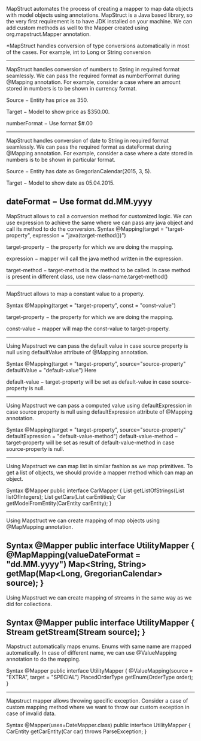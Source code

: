 MapStruct automates the process of creating a mapper to map data objects with model objects using annotations.
MapStruct is a Java based library, so the very first requirement is to have JDK installed on your machine.
We can add custom methods as well to the Mapper created using org.mapstruct.Mapper annotation.

*MapStruct handles conversion of type conversions automatically in most of the cases. For example, int to Long or String conversion

------------------------------
MapStruct handles conversion of numbers to String in required format seamlessly. We can pass the required format as numberFormat during @Mapping annotation. For example, consider a case where an amount stored in numbers is to be shown in currency format.

Source − Entity has price as 350.

Target − Model to show price as $350.00.

numberFormat − Use format $#.00

---------------------------------------
MapStruct handles conversion of date to String in required format seamlessly. We can pass the required format as dateFormat during @Mapping annotation. For example, consider a case where a date stored in numbers is to be shown in particular format.

Source − Entity has date as GregorianCalendar(2015, 3, 5).

Target − Model to show date as 05.04.2015.

dateFormat − Use format dd.MM.yyyy
-------------------------------------

MapStruct allows to call a conversion method for customized logic. We can use expression to achieve the same where we can pass any java object and call its method to do the conversion.
Syntax
@Mapping(target = "target-property",
expression = "java(target-method())")

target-property − the property for which we are doing the mapping.

expression − mapper will call the java method written in the expression.

target-method − target-method is the method to be called. In case method is present in different class, use new class-name.target-method()

--------------------------------------
MapStruct allows to map a constant value to a property.

Syntax
@Mapping(target = "target-property", const = "const-value")

target-property − the property for which we are doing the mapping.

const-value − mapper will map the const-value to target-property.

--------------------------------------

Using Mapstruct we can pass the default value in case source property is null using defaultValue attribute of @Mapping annotation.

Syntax
@Mapping(target = "target-property", source="source-property"
defaultValue = "default-value")
Here

default-value − target-property will be set as default-value in case source-property is null.

--------------------------------------------------------
Using Mapstruct we can pass a computed value using defaultExpression in case source property is null using defaultExpression attribute of @Mapping annotation.

Syntax
@Mapping(target = "target-property", source="source-property" defaultExpression = "default-value-method")
default-value-method − target-property will be set as result of default-value-method in case source-property is null.

---------------------------------------------------------------
Using Mapstruct we can map list in similar fashion as we map primitives. To get a list of objects, we should provide a mapper method which can map an object.

Syntax
@Mapper
public interface CarMapper {
List<String> getListOfStrings(List<Integer> listOfIntegers);
List<Car> getCars(List<CarEntity> carEntities);
Car getModelFromEntity(CarEntity carEntity);
}

-----------------------------------------------
Using Mapstruct we can create mapping of map objects using @MapMapping annotation. 

Syntax
@Mapper
public interface UtilityMapper {
@MapMapping(valueDateFormat = "dd.MM.yyyy")
Map<String, String> getMap(Map<Long, GregorianCalendar> source);
}
-------------------------------------------------
Using Mapstruct we can create mapping of streams in the same way as we did for collections.

Syntax
@Mapper
public interface UtilityMapper {
Stream<String> getStream(Stream<Integer> source);
}
-----------------------------------------------------------------------

Mapstruct automatically maps enums. Enums with same name are mapped automatically. In case of different name, we can use @ValueMapping annotation to do the mapping.

Syntax
@Mapper
public interface UtilityMapper {
@ValueMapping(source = "EXTRA", target = "SPECIAL")
PlacedOrderType getEnum(OrderType order);
}

------------------------------------------------------------------
Mapstruct mapper allows throwing specific exception. Consider a case of custom mapping method where we want to throw our custom exception in case of invalid data.

Syntax
@Mapper(uses=DateMapper.class)
public interface UtilityMapper {
CarEntity getCarEntity(Car car) throws ParseException;
}
